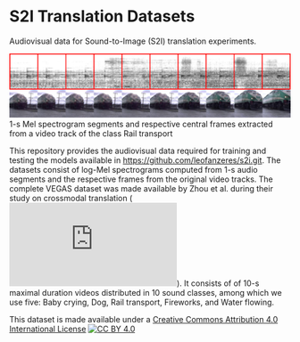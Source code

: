 # S2I Translation Datasets

Audiovisual data for Sound-to-Image (S2I) translation experiments.

![1-s Mel spectrogram segments and respective central frames extracted from a video track of the class Rail transport.][image-01]
1-s Mel spectrogram segments and respective central frames extracted from a video track of the class Rail transport

This repository provides the audiovisual data required for training and testing the models available in https://github.com/leofanzeres/s2i.git. The datasets consist of log-Mel spectrograms computed from 1-s audio segments and the respective frames from the original video tracks. The complete VEGAS dataset was made available by Zhou et al. during their study on crossmodal translation (![Visual to Sound: Generating Natural Sound for Videos in the Wild, CVPR, 2018][zhou-2018]). It consists of of 10-s maximal duration videos distributed in 10 sound classes, among which we use five: Baby crying, Dog, Rail transport, Fireworks, and Water flowing.

This dataset is made available under a [Creative Commons Attribution 4.0 International License][cc-by] [![CC BY 4.0][cc-by-image]][cc-by]

[image-01]: images/spectrogram_segments_and_video_frames.png
[zhou-2018]: https://openaccess.thecvf.com/content_cvpr_2018/papers/Zhou_Visual_to_Sound_CVPR_2018_paper.pdf
[cc-by]: http://creativecommons.org/licenses/by/4.0/
[cc-by-image]: https://i.creativecommons.org/l/by/4.0/80x15.png
